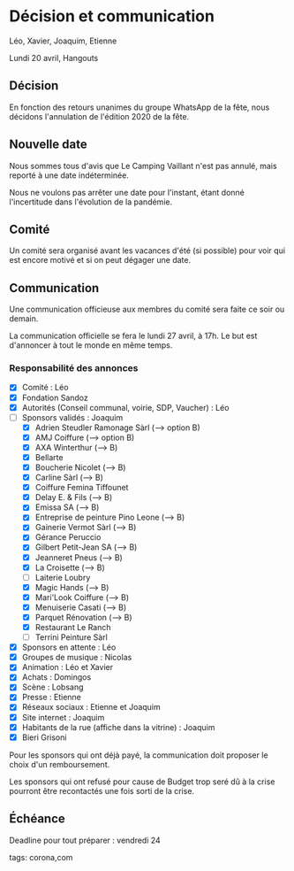 # Décision et communication

Léo, Xavier, Joaquim, Etienne

Lundi 20 avril, Hangouts

## Décision

En fonction des retours unanimes du groupe WhatsApp de la fête, nous décidons l'annulation de l'édition 2020 de la fête.

## Nouvelle date

Nous sommes tous d'avis que Le Camping Vaillant n'est pas annulé, mais reporté à une date indéterminée.

Nous ne voulons pas arrêter une date pour l'instant, étant donné l'incertitude dans l'évolution de la pandémie.

## Comité

Un comité sera organisé avant les vacances d'été (si possible) pour voir qui est encore motivé et si on peut dégager une date.

## Communication

Une communication officieuse aux membres du comité sera faite ce soir ou demain.

La communication officielle se fera le lundi 27 avril, à 17h. Le but est d'annoncer à tout le monde en même temps.

### Responsabilité des annonces

* [x] Comité : Léo
* [x] Fondation Sandoz
* [x] Autorités (Conseil communal, voirie, SDP, Vaucher) : Léo 
* [ ] Sponsors validés : Joaquim
  * [x] Adrien Steudler Ramonage Sàrl (--> option B)
  * [x] AMJ Coiffure (--> option B)
  * [x] AXA Winterthur (--> B)
  * [x] Bellarte
  * [x] Boucherie Nicolet (--> B)
  * [x] Carline Sàrl (--> B)
  * [x] Coiffure Femina Tiffounet
  * [x] Delay E. & Fils (--> B)
  * [x] Emissa SA (--> B)
  * [x] Entreprise de peinture Pino Leone (--> B)
  * [x] Gainerie Vermot Sàrl (--> B)
  * [x] Gérance Peruccio
  * [x] Gilbert Petit-Jean SA (--> B)
  * [x] Jeanneret Pneus (--> B)
  * [x] La Croisette (--> B)
  * [ ] Laiterie Loubry
  * [x] Magic Hands (--> B)
  * [x] Mari'Look Coiffure (--> B)
  * [x] Menuiserie Casati (--> B)
  * [x] Parquet Rénovation (--> B)
  * [x] Restaurant Le Ranch
  * [ ] Terrini Peinture Sàrl
* [x] Sponsors en attente : Léo
* [x] Groupes de musique : Nicolas
* [x] Animation : Léo et Xavier
* [x] Achats : Domingos
* [x] Scène : Lobsang 
* [x] Presse : Etienne
* [x] Réseaux sociaux : Etienne et Joaquim
* [x] Site internet : Joaquim
* [x] Habitants de la rue (affiche dans la vitrine) : Joaquim 
* [x] Bieri Grisoni

Pour les sponsors qui ont déjà payé, la communication doit proposer le choix d'un remboursement.

Les sponsors qui ont refusé pour cause de Budget trop seré dû à la crise pourront être recontactés une fois sorti de la crise.

## Échéance

Deadline pour tout préparer : vendredi 24



tags: corona,com
